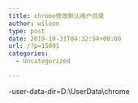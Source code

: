 ```yaml
---
title: chrome修改默认用户目录
author: wiloon
type: post
date: 2019-10-31T04:32:54+00:00
url: /?p=15091
categories:
  - Uncategorized

---
```

-user-data-dir=D:\UserData\chrome